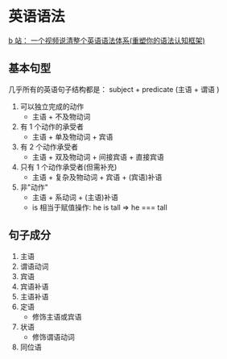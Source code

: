 # 英语语法

[b 站： 一个视频说清整个英语语法体系(重塑你的语法认知框架)](https://www.bilibili.com/video/BV1r54y1m7gd)

## 基本句型

几乎所有的英语句子结构都是： subject + predicate (主语 + 谓语 )

1. 可以独立完成的动作
   - 主语 + 不及物动词
2. 有 1 个动作的承受者
   - 主语 + 单及物动词 + 宾语
3. 有 2 个动作承受者
   - 主语 + 双及物动词 + 间接宾语 + 直接宾语
4. 只有 1 个动作承受者(但需补充)
   - 主语 + 复杂及物动词 + 宾语 + (宾语)补语
5. 非"动作"
   - 主语 + 系动词 + (主语)补语
   - is 相当于赋值操作: he is tall => he === tall

## 句子成分

1. 主语
2. 谓语动词
3. 宾语
4. 宾语补语
5. 主语补语
6. 定语
   - 修饰主语或宾语
7. 状语
   - 修饰谓语动词
8. 同位语
